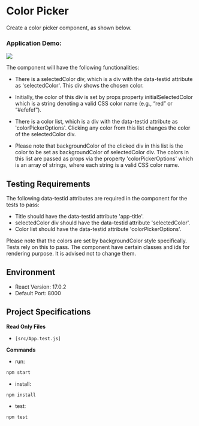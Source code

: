 # Color Picker
Create a color picker component, as shown below.

### Application Demo:
![](https://hrcdn.net/s3_pub/istreet-assets/RtboE8krGoBUV4PmtRLW1g/color-picker-cropped.gif)


The component will have the following functionalities:

- There is a selectedColor div, which is a div with the data-testid attribute as 'selectedColor'. This div shows the chosen color.

- Initially, the color of this div is set by props property initialSelectedColor which is a string denoting a valid CSS color name (e.g., “red” or “#efefef”).

- There is a color list, which is a div with the data-testid attribute as 'colorPickerOptions'.  Clicking any color from this list changes the color of the selectedColor div.

- Please note that backgroundColor of the clicked div in this list is the color to be set as backgroundColor of selectedColor div.  The colors in this list are passed as props via the property 'colorPickerOptions' which is an array of strings, where each string is a valid CSS color name.

## Testing Requirements

The following data-testid attributes are required in the component for the tests to pass:

- Title should have the data-testid attribute 'app-title'.
- selectedColor div should have the data-testid attribute 'selectedColor'.
- Color list should have the data-testid attribute 'colorPickerOptions'.

Please note that the colors are set by backgroundColor style specifically. Tests rely on this to pass. The component have certain classes and ids for rendering purpose. It is advised not to change them.

## Environment 

- React Version: 17.0.2
- Default Port: 8000

## Project Specifications 

**Read Only Files**
- `[src/App.test.js]`

**Commands**
- run: 
```bash
npm start
```
- install: 
```bash
npm install
```
- test: 
```bash
npm test
```
